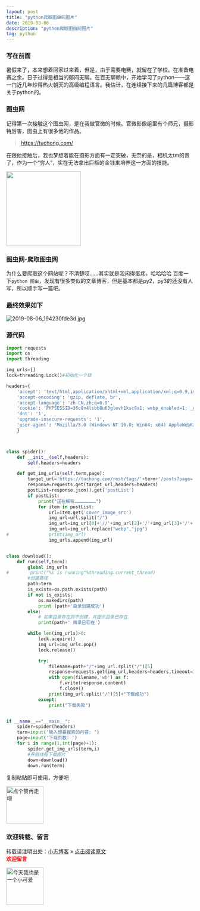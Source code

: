 ```yaml
---
layout: post
title: "python爬取图虫网图片"
date: 2019-08-06
description: "python爬取图虫网图片"
tag: python
---   
```


### 写在前面

暑假来了，本来想着回家过来着，但是，由于需要电赛，就留在了学校。在准备电赛之余，日子过得是相当的郁闷无聊。在百无聊赖中，开始学习了python——这一门近几年炒得热火朝天的高级编程语言。我估计，在连续接下来的几篇博客都是关于python的。

### 图虫网
记得第一次接触这个图虫网，是在我做官微的时候。官微影像组里有个师兄，摄影特厉害，图虫上有很多他的作品。
> https://tuchong.com/

在跟他接触后，我也梦想着能在摄影方面有一定突破，无奈的是，相机太tm的贵了，作为一个“穷人”，实在无法拿出巨额的金钱来培养这一方面的技能。


<img src="https://miao.su/images/2019/08/09/9150e4e5ly1ftr2chzwflj20sv0skgok08fb6.jpg" height="200">


### 图虫网-爬取图虫网

为什么要爬取这个网站呢？不清楚哎……其实就是我闲得蛋疼，哈哈哈哈
百度一下`python 图虫`，发现有很多类似的文章博客，但是基本都是py2，py3的还没有人写，所以顺手写一篇吧。

### 最终效果如下

![2019-08-06_194230fde3d.jpg](https://miao.su/images/2019/08/06/2019-08-06_194230fde3d.jpg)

### 源代码

``` python
import requests
import os
import threading

img_urls=[]
lock=threading.Lock()#初始化一个锁

headers={
    'accept': 'text/html,application/xhtml+xml,application/xml;q=0.9,image/webp,image/apng,*/*;q=0.8',
    'accept-encoding': 'gzip, deflate, br',
    'accept-language': 'zh-CN,zh;q=0.9',
    'cookie': 'PHPSESSID=36c8n4lsbb8u63glevh1ksc9a1; webp_enabled=1; _ga=GA1.2.1167535880.1534758916; _gid=GA1.2.1330668796.1534758916; weilisessionid=aa3bf69b4f35c91ca4866315f1f300b1; wluuid=WLGEUST-02ADBA37-4B6C-DE33-2769-8697C4B575BB; wlsource=tc_pc_home; webp_enabled=0; _ga=GA1.3.1167535880.1534758916; _gid=GA1.3.1330668796.1534758916; _ba=BA0.2-20180820-51751-eyUyUL4rqUHUI1lh6uRM; qimo_seosource_e7dfc0b0-b3b6-11e7-b58e-df773034efe4=%E5%85%B6%E4%BB%96%E7%BD%91%E7%AB%99; qimo_seokeywords_e7dfc0b0-b3b6-11e7-b58e-df773034efe4=%E6%9C%AA%E7%9F%A5; accessId=e7dfc0b0-b3b6-11e7-b58e-df773034efe4; pageViewNum=1; bad_ide7dfc0b0-b3b6-11e7-b58e-df773034efe4=3c85f321-a45f-11e8-92ed-072415955da9; nice_ide7dfc0b0-b3b6-11e7-b58e-df773034efe4=3c85f322-a45f-11e8-92ed-072415955da9',
    'dnt': '1',
    'upgrade-insecure-requests': '1',
    'user-agent': 'Mozilla/5.0 (Windows NT 10.0; Win64; x64) AppleWebKit/537.36 (KHTML, like Gecko) Chrome/67.0.3396.99 Safari/537.36'
    }



class spider():
    def __init__(self,headers):
        self.headers=headers

    def get_img_urls(self,term,page):
        target_url='https://tuchong.com/rest/tags/'+term+'/posts?page='+str(page)+'&count=20&order=weekly'
        response=requests.get(target_url,headers=headers)
        postList=response.json().get('postList')
        if postList:
            print("正在解析……………………")
            for item in postList:
                url=item.get('cover_image_src')
                img_url=url.split("/")
                img_url=img_url[0]+'//'+img_url[2]+'/'+img_url[3]+'/'+'f'+'/'+img_url[5]
                img_url=img_url.replace("webp","jpg")
#               print(img_url)
                img_urls.append(img_url)


class download():
    def run(self,term):
        global img_urls
#        print("%s is running"%threading.current_thread)
        #创建路径
        path=term
        is_exists=os.path.exists(path)
        if not is_exists:
            os.makedirs(path)
            print (path+'目录创建成功')
        else:
            # 如果目录存在则不创建，并提示目录已存在
            print(path+' 目录已存在')

        while len(img_urls)>0:
            lock.acquire()
            img_url=img_urls.pop()
            lock.release()

            try:
                filename=path+"/"+img_url.split("/")[5]
                response=requests.get(img_url,headers=headers,timeout=3)
                with open(filename,'wb') as f:
                    f.write(response.content)
                    f.close()
                print(img_url.split("/")[5]+"下载成功")
            except:
                print("下载失败")


if __name__=="__main__":
    spider=spider(headers)
    term=input('输入想要搜索的内容: ')
    page=input('下载页数: ')
    for i in range(1,int(page)+1):
        spider.get_img_urls(term,i)
        #开启线程下载图片
        down=download()
        down.run(term)
```
复制粘贴即可使用，方便吧

<img src="https://miao.su/images/2019/08/09/9150e4e5gy1g0sab5n1uej2043037weba662a.jpg" height="100" alt="点个赞再走呗">

### 欢迎转载、留言

转载请注明出处：[小志博客](http://xiaozhi-chen.github.io) » [点击阅读原文](http://pengjuchen.tk/2019/08/python爬取图虫网图片/)  
<font face="黑体" color="red">**欢迎留言**</font>

<img src="https://miao.su/images/2019/08/09/6af89bc8gw1f8qnullt9ij20140140sibd843.jpg" height="100" alt="今天我也是一个小可爱">
